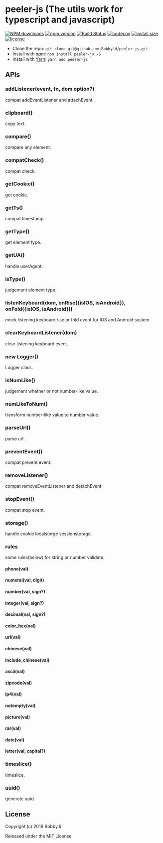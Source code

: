 # peeler-js (The utils work for typescript and javascript)

[![NPM downloads](http://img.shields.io/npm/dm/peeler-js.svg?style=flat-square)](https://www.npmjs.com/package/peeler-js)
[![npm version](https://badge.fury.io/js/peeler-js.svg)](https://badge.fury.io/js/peeler-js)
[![Build Status](https://travis-ci.com/BobbyLH/peeler-js.svg?branch=master)](https://travis-ci.com/BobbyLH/peeler-js)
[![codecov](https://codecov.io/gh/BobbyLH/peeler-js/branch/master/graph/badge.svg)](https://codecov.io/gh/BobbyLH/peeler-js)
[![install size](https://packagephobia.now.sh/badge?p=peeler-js)](https://packagephobia.now.sh/result?p=peeler-js)
[![license](http://img.shields.io/npm/l/peeler-js.svg)](https://github.com/BobbyLH/peeler-js/blob/master/LICENSE)

* Clone the repo: `git clone git@github.com:BobbyLH/peeler-js.git`
* Install with [npm](https://www.npmjs.com/package/roarjs): `npm install peeler-js -S`
* Install with [Yarn](https://yarnpkg.com/en/package/roarjs): `yarn add peeler-js`


## APIs
### addListener(event, fn, dom option?)
compat addEventListener and attachEvent.

### clipboard()
copy text.

### compare()
compare any element.

### compatCheck()
compat check.

### getCookie()
get cookie.

### getTs()
compat timestamp.

### getType()
get element type.

### getUA()
handle userAgent.

### isType()
judgement element type.

### listenKeyboard(dom, onRise({isIOS, isAndroid}), onFold({isIOS, isAndroid}))
mock listening keyboard rise or fold event for IOS and Android system.

### clearKeyboardListener(dom)
clear listening keyboard event.

### new Logger()
Logger class.

### isNumLike()
judgement whether or not number-like value.

### numLikeToNum()
transform number-like value to number value.

### parseUrl()
parse url.

### preventEvent()
compat prevent event.

### removeListener()
compat removeEventListener and detachEvent.

### stopEvent()
compat stop event.

### storage()
handle cookie localstorge sessionstorage.

### rules
some rules(below) for string or number validate.
#### phone(val)
#### numeral(val, digit)
#### number(val, sign?)
#### integer(val, sign?)
#### decimal(val, sign?)
#### color_hex(val)
#### url(val)
#### chinese(val)
#### include_chinese(val)
#### ascii(val)
#### zipcode(val)
#### ip4(val)
#### notempty(val)
#### picture(val)
#### rar(val)
#### date(val)
#### letter(val, capital?)

### timeslice()
timeslice.

### uuid()
generate uuid.


## License

Copyright (c) 2019 Bobby.li

Released under the MIT License